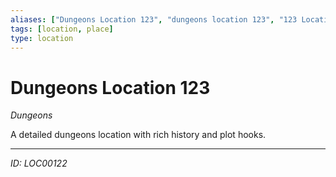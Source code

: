 ```yaml
---
aliases: ["Dungeons Location 123", "dungeons location 123", "123 Location Dungeons"]
tags: [location, place]
type: location
---
```


# Dungeons Location 123

*Dungeons*

A detailed dungeons location with rich history and plot hooks.

---
*ID: LOC00122*